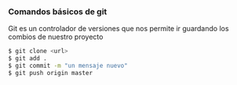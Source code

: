 ### Comandos básicos de git 

Git es un controlador de versiones que nos permite ir guardando los combios de nuestro proyecto 

```sh
$ git clone <url>
$ git add .
$ git commit -m "un mensaje nuevo"
$ git push origin master 
```
